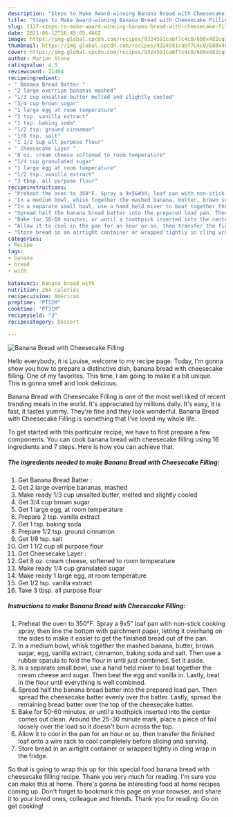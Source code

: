```yaml
---
description: "Steps to Make Award-winning Banana Bread with Cheesecake Filling"
title: "Steps to Make Award-winning Banana Bread with Cheesecake Filling"
slug: 1127-steps-to-make-award-winning-banana-bread-with-cheesecake-filling
date: 2021-06-12T16:45:05.466Z
image: https://img-global.cpcdn.com/recipes/9324591cabf7c4c0/680x482cq70/banana-bread-with-cheesecake-filling-recipe-main-photo.jpg
thumbnail: https://img-global.cpcdn.com/recipes/9324591cabf7c4c0/680x482cq70/banana-bread-with-cheesecake-filling-recipe-main-photo.jpg
cover: https://img-global.cpcdn.com/recipes/9324591cabf7c4c0/680x482cq70/banana-bread-with-cheesecake-filling-recipe-main-photo.jpg
author: Marion Stone
ratingvalue: 4.5
reviewcount: 21404
recipeingredient:
- " Banana Bread Batter "
- "2 large overripe bananas mashed"
- "1/3 cup unsalted butter melted and slightly cooled"
- "3/4 cup brown sugar"
- "1 large egg at room temperature"
- "2 tsp. vanilla extract"
- "1 tsp. baking soda"
- "1/2 tsp. ground cinnamon"
- "1/8 tsp. salt"
- "1 1/2 cup all purpose flour"
- " Cheesecake Layer "
- "8 oz. cream cheese softened to room temperature"
- "1/4 cup granulated sugar"
- "1 large egg at room temperature"
- "1/2 tsp. vanilla extract"
- "3 tbsp. all purpose flour"
recipeinstructions:
- "Preheat the oven to 350°F. Spray a 9x5&#34; loaf pan with non-stick cooking spray, then line the bottom with parchment paper, letting it overhang on the sides to make it easier to get the finished bread out of the pan."
- "In a medium bowl, whisk together the mashed banana, butter, brown sugar, egg, vanilla extract, cinnamon, baking soda and salt. Then use a rubber spatula to fold the flour in until just combined. Set it aside."
- "In a separate small bowl, use a hand held mixer to beat together the cream cheese and sugar. Then beat the egg and vanilla in. Lastly, beat in the flour until everything is well combined."
- "Spread half the banana bread batter into the prepared load pan. Then spread the cheesecake batter evenly over the batter. Lastly, spread the remaining bread batter over the top of the cheesecake batter."
- "Bake for 50-60 minutes, or until a toothpick inserted into the center comes out clean. Around the 25-30 minute mark, place a piece of foil loosely over the load so it doesn&#39;t burn across the top."
- "Allow it to cool in the pan for an hour or so, then transfer the finished loaf onto a wire rack to cool completely before slicing and serving."
- "Store bread in an airtight container or wrapped tightly in cling wrap in the fridge."
categories:
- Recipe
tags:
- banana
- bread
- with

katakunci: banana bread with 
nutrition: 264 calories
recipecuisine: American
preptime: "PT12M"
cooktime: "PT31M"
recipeyield: "3"
recipecategory: Dessert

---
```



![Banana Bread with Cheesecake Filling](https://img-global.cpcdn.com/recipes/9324591cabf7c4c0/680x482cq70/banana-bread-with-cheesecake-filling-recipe-main-photo.jpg)

Hello everybody, it is Louise, welcome to my recipe page. Today, I'm gonna show you how to prepare a distinctive dish, banana bread with cheesecake filling. One of my favorites. This time, I am going to make it a bit unique. This is gonna smell and look delicious.



Banana Bread with Cheesecake Filling is one of the most well liked of recent trending meals in the world. It's appreciated by millions daily. It's easy, it is fast, it tastes yummy. They're fine and they look wonderful. Banana Bread with Cheesecake Filling is something that I've loved my whole life.


To get started with this particular recipe, we have to first prepare a few components. You can cook banana bread with cheesecake filling using 16 ingredients and 7 steps. Here is how you can achieve that.

<!--inarticleads1-->

##### The ingredients needed to make Banana Bread with Cheesecake Filling:

1. Get  Banana Bread Batter :
1. Get 2 large overripe bananas, mashed
1. Make ready 1/3 cup unsalted butter, melted and slightly cooled
1. Get 3/4 cup brown sugar
1. Get 1 large egg, at room temperature
1. Prepare 2 tsp. vanilla extract
1. Get 1 tsp. baking soda
1. Prepare 1/2 tsp. ground cinnamon
1. Get 1/8 tsp. salt
1. Get 1 1/2 cup all purpose flour
1. Get  Cheesecake Layer :
1. Get 8 oz. cream cheese, softened to room temperature
1. Make ready 1/4 cup granulated sugar
1. Make ready 1 large egg, at room temperature
1. Get 1/2 tsp. vanilla extract
1. Take 3 tbsp. all purpose flour




<!--inarticleads2-->

##### Instructions to make Banana Bread with Cheesecake Filling:

1. Preheat the oven to 350°F. Spray a 9x5&#34; loaf pan with non-stick cooking spray, then line the bottom with parchment paper, letting it overhang on the sides to make it easier to get the finished bread out of the pan.
1. In a medium bowl, whisk together the mashed banana, butter, brown sugar, egg, vanilla extract, cinnamon, baking soda and salt. Then use a rubber spatula to fold the flour in until just combined. Set it aside.
1. In a separate small bowl, use a hand held mixer to beat together the cream cheese and sugar. Then beat the egg and vanilla in. Lastly, beat in the flour until everything is well combined.
1. Spread half the banana bread batter into the prepared load pan. Then spread the cheesecake batter evenly over the batter. Lastly, spread the remaining bread batter over the top of the cheesecake batter.
1. Bake for 50-60 minutes, or until a toothpick inserted into the center comes out clean. Around the 25-30 minute mark, place a piece of foil loosely over the load so it doesn&#39;t burn across the top.
1. Allow it to cool in the pan for an hour or so, then transfer the finished loaf onto a wire rack to cool completely before slicing and serving.
1. Store bread in an airtight container or wrapped tightly in cling wrap in the fridge.




So that is going to wrap this up for this special food banana bread with cheesecake filling recipe. Thank you very much for reading. I'm sure you can make this at home. There's gonna be interesting food at home recipes coming up. Don't forget to bookmark this page on your browser, and share it to your loved ones, colleague and friends. Thank you for reading. Go on get cooking!
